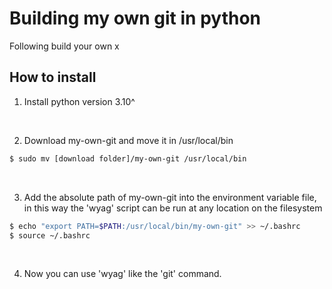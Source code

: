 # Building my own git in python
Following build your own x
<br />

## How to install

1. Install python version 3.10^

<br />

2. Download my-own-git and move it in /usr/local/bin

```bash
$ sudo mv [download folder]/my-own-git /usr/local/bin
```

<br />

3. Add the absolute path of my-own-git into the environment variable file, in this way the 'wyag' script can be run at any location on the filesystem

```bash
$ echo "export PATH=$PATH:/usr/local/bin/my-own-git" >> ~/.bashrc
$ source ~/.bashrc
```

<br />

4. Now you can use 'wyag' like the 'git' command.
